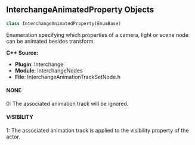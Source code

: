 ## InterchangeAnimatedProperty Objects

```python
class InterchangeAnimatedProperty(EnumBase)
```

Enumeration specifying which properties of a camera, light or scene node can be animated besides transform.

**C++ Source:**

- **Plugin**: Interchange
- **Module**: InterchangeNodes
- **File**: InterchangeAnimationTrackSetNode.h

<a id="unreal.InterchangeAnimatedProperty.NONE"></a>

#### NONE

0: The associated animation track will be ignored.

<a id="unreal.InterchangeAnimatedProperty.VISIBILITY"></a>

#### VISIBILITY

1: The associated animation track is applied to the visibility property of the actor.

<a id="unreal.InterchangeCameraProjectionType"></a>